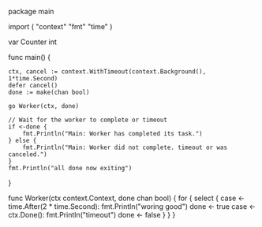 package main

import (
	"context"
	"fmt"
	"time"
)

var Counter int

func main() {

	ctx, cancel := context.WithTimeout(context.Background(), 1*time.Second)
	defer cancel()
	done := make(chan bool)

	go Worker(ctx, done)

	// Wait for the worker to complete or timeout
	if <-done {
		fmt.Println("Main: Worker has completed its task.")
	} else {
		fmt.Println("Main: Worker did not complete. timeout or was canceled.")
	}
	fmt.Println("all done now exiting")

}

func Worker(ctx context.Context, done chan bool) {
	for {
		select {
		case <-time.After(2 * time.Second):
			fmt.Println("woring good")
			done <- true
		case <-ctx.Done():
			fmt.Println("timeout")
			done <- false
		}
	}
}
